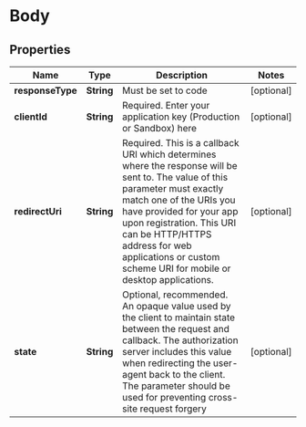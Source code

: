 
# Body

## Properties
Name | Type | Description | Notes
------------ | ------------- | ------------- | -------------
**responseType** | **String** | Must be set to code |  [optional]
**clientId** | **String** | Required. Enter your application key (Production or Sandbox) here |  [optional]
**redirectUri** | **String** | Required. This is a callback URI which determines where the response will be sent to. The value of this parameter must exactly match one of the URIs you have provided for your app upon registration. This URI can be HTTP/HTTPS address for web applications or custom scheme URI for mobile or desktop applications. |  [optional]
**state** | **String** | Optional, recommended. An opaque value used by the client to maintain state between the request and callback. The authorization server includes this value when redirecting the user-agent back to the client. The parameter should be used for preventing cross-site request forgery |  [optional]



